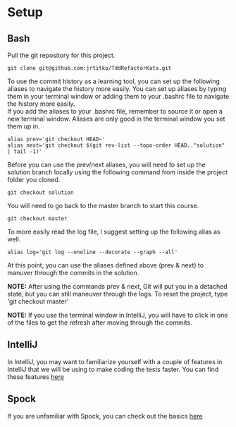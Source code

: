# Setup

## Bash

Pull the git repository for this project.  

    git clone git@github.com:jrtitko/TddRefactorKata.git

To use the commit history as a learning tool, you can set up the following aliases to navigate the history more easily.
You can set up aliases by typing them in your terminal window or adding them to your .bashrc file to navigate the history more easily.  
If you add the aliases to your .bashrc file, remember to source it or open a new terminal window.  Aliases are only good
in the terminal window you set them up in.

    alias prev='git checkout HEAD~'
    alias next='git checkout $(git rev-list --topo-order HEAD.."solution" | tail -1)'

Before you can use the prev/next aliases, you will need to set up the solution branch locally using the following command from inside the project folder you cloned.

    git checkout solution

You will need to go back to the master branch to start this course.

    git checkout master

To more easily read the log file, I suggest setting up the following alias as well.

    alias log='git log --oneline --decorate --graph --all'

At this point, you can use the aliases defined above (prev & next) to manuver through the commits in the solution.  

**NOTE:** After using the commands prev & next, Git will put you in a detached state, but you can still maneuver through the logs.  To reset the project, type 'git checkout master'

**NOTE:** If you use the terminal window in IntelliJ, you will have to click in one of the files to get the refresh after moving through the commits.  

## IntelliJ

In IntelliJ, you may want to familiarize yourself with a couple of features in IntelliJ that we will be using to make coding the tests faster.  You can find these features [here](https://git.target.com/techbytes/tdd-kata/blob/master/IntelliJ%20IDEA%20Commands%20%26%20Shortcuts.md)

## Spock

If you are unfamiliar with Spock, you can check out the basics [here](https://git.target.com/techbytes/tdd-kata/blob/master/Spock.md)
